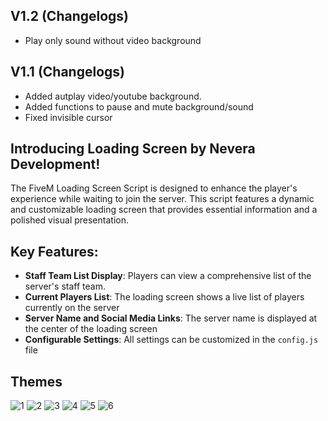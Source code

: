 ## V1.2 (Changelogs)
- Play only sound without video background

## V1.1 (Changelogs)
- Added autplay video/youtube background.
- Added functions to pause and mute background/sound
- Fixed invisible cursor

## Introducing Loading Screen by Nevera Development!
The FiveM Loading Screen Script is designed to enhance the player's experience while waiting to join the server. This script features a dynamic and customizable loading screen that provides essential information and a polished visual presentation.

## Key Features:
- **Staff Team List Display**: Players can view a comprehensive list of the server's staff team. 
- **Current Players List**: The loading screen shows a live list of players currently on the server 
- **Server Name and Social Media Links**: The server name is displayed at the center of the loading screen
- **Configurable Settings**: All settings can be customized in the `config.js` file

## Themes
![1](https://github.com/user-attachments/assets/47ca1a13-2f95-4425-a631-225757bfcdfe)
![2](https://github.com/user-attachments/assets/2676e810-91db-494b-ae0d-c25ae82277cd)
![3](https://github.com/user-attachments/assets/b1f17312-907c-49eb-a01d-3ccaf8072edb)
![4](https://github.com/user-attachments/assets/1148d10e-4417-4179-8f8c-fef6465d205e)
![5](https://github.com/user-attachments/assets/a9c011dc-b0c0-4534-8cbf-8d6e14f77acd)
![6](https://github.com/user-attachments/assets/65fe2dbe-9e5a-446c-9e69-6edfe590e6bc)
